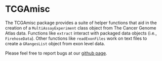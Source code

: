 # TCGAmisc

The TCGAmisc package provides a suite of helper functions that aid in the
creation of a `MultiAssayExperiment` class object from The Cancer Genome Atlas
data. Functions like `extract` interact with packaged data objects (i.e.,
`FirehoseData`). Other functions like `readExonFiles` work on text files to
create a `GRangesList` object from exon level data.

Please feel free to report bugs at our
[github page](https://github.com/waldronlab/TCGAmisc).

